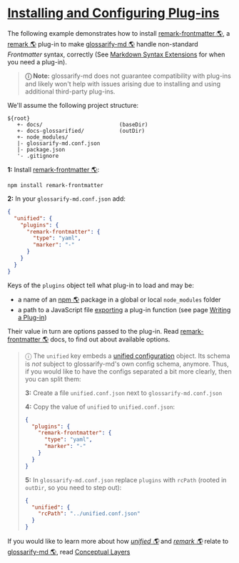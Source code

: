 # [Installing and Configuring Plug-ins](#installing-and-configuring-plug-ins)

[unified-config]: https://github.com/unifiedjs/unified-engine/blob/main/doc/configure.md

The following example demonstrates how to install [remark-frontmatter 🌎][1], a [remark 🌎][2] plug-in to make [glossarify-md 🌎][3] handle non-standard *Frontmatter* syntax, correctly (See [Markdown Syntax Extensions][4] for when you need a plug-in).

> **ⓘ  Note:** glossarify-md does not guarantee compatibility with plug-ins and likely won't help with issues arising due to installing and using additional third-party plug-ins.

We'll assume the following project structure:

    ${root}
       +- docs/                        (baseDir)
       +- docs-glossarified/           (outDir)
       +- node_modules/
       |- glossarify-md.conf.json
       |- package.json
       '- .gitignore

**1:** Install [remark-frontmatter 🌎][1]:

    npm install remark-frontmatter

**2:** In your `glossarify-md.conf.json` add:

```json
{
  "unified": {
    "plugins": {
      "remark-frontmatter": {
        "type": "yaml",
        "marker": "-"
      }
    }
  }
}
```

Keys of the `plugins` object tell what plug-in to load and may be:

*   a name of an [npm 🌎][5] package in a global or local `node_modules` folder
*   a path to a JavaScript file [exporting][6] a plug-in function (see page [Writing a Plug-in][7])

Their value in turn are options passed to the plug-in. Read [remark-frontmatter 🌎][1] docs, to find out about available options.

> ⓘ The `unified` key embeds a [unified configuration][unified-config] object. Its schema is *not* subject to glossarify-md's own config schema, anymore. Thus, if you would like to have the configs separated a bit more clearly, then you can split them:
>
> **3:** Create a file `unified.conf.json` next to `glossarify-md.conf.json`
>
> **4:** Copy the value of `unified` to `unified.conf.json`:
>
> ```json
> {
>   "plugins": {
>     "remark-frontmatter": {
>       "type": "yaml",
>       "marker": "-"
>     }
>   }
> }
> ```
>
> **5:** In `glossarify-md.conf.json` replace `plugins` with `rcPath` (rooted in `outDir`, so you need to step out):
>
> ```json
> {
>   "unified": {
>     "rcPath": "../unified.conf.json"
>   }
> }
> ```

If you would like to learn more about how *[unified 🌎][8]* and *[remark 🌎][2]* relate to [glossarify-md 🌎][3], read [Conceptual Layers][9]

[1]: https://npmjs.com/package/remark-frontmatter "A remark syntax plug-in supporting pseudo-standard front-matter syntax."

[2]: https://github.com/remarkjs/remark "remark is a parser and compiler project under the unified umbrella for Markdown text files in particular."

[3]: https://github.com/about-code/glossarify-md "This project."

[4]: https://github.com/about-code/glossarify-md/tree/master/doc/markdown-syntax-extensions.md

[5]: https://npmjs.com "Node Package Manager."

[6]: https://github.com/about-code/glossarify-md/tree/master/doc/export.md

[7]: https://github.com/about-code/glossarify-md/tree/master/doc/plugins-dev.md

[8]: https://unifiedjs.com "unified is an umbrella project around text file processing in general."

[9]: https://github.com/about-code/glossarify-md/tree/master/docconceptual-layers.md
